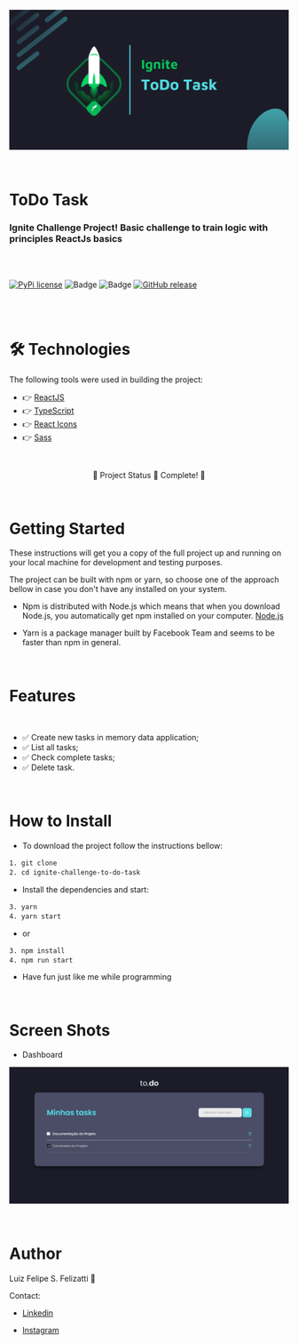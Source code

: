 ![Banner](/src/assets/banner.png)

<br/>

# ToDo Task

### Ignite Challenge Project! Basic challenge to train logic with principles ReactJs basics

<br/>
<br/>

[![PyPi license](https://badgen.net/pypi/license/pip/)](https://pypi.com/project/pip/) ![Badge](https://img.shields.io/static/v1?label=MadeWith&message=TypeScript&color=OO7accstyle=for-the-badge&logo=ghost) ![Badge](https://img.shields.io/static/v1?label=Usage&message=ReactJS&color=007accstyle=for-the-badge&logo=ghost) [![GitHub release](https://img.shields.io/github/release/Naereen/StrapDown.js.svg)](https://GitHub.com/Naereen/StrapDown.js/releases/)

<br/>
<br/>

🛠 Technologies
=================
The following tools were used in building the project:

- 👉 [ReactJS](https://pt-br.reactjs.org/)
- 👉 [TypeScript](https://www.typescriptlang.org/)
- 👉 [React Icons](https://react-icons.github.io/react-icons)
- 👉 [Sass](https://sass-lang.com)

<br/>

<p align="center">
  🤖 Project Status 🚀 Complete! 🤖
</p>
<br/>

Getting Started
=================

These instructions will get you a copy of the full project up and running on your local machine for development and testing purposes.

The project can be built with npm or yarn, so choose one of the approach bellow in case you don't have any installed on your system.

- Npm is distributed with Node.js which means that when you download Node.js, you automatically get npm installed on your computer. [Node.js](https://nodejs.org/en/)

- Yarn is a package manager built by Facebook Team and seems to be faster than npm in general.

<br/>

Features 
=================
<br/>

- ✅ Create new tasks in memory data application;
- ✅ List all tasks;
- ✅ Check complete tasks;
- ✅ Delete task.

<br/>

How to Install
=================

- To download the project follow the instructions bellow:

```bash
1. git clone
2. cd ignite-challenge-to-do-task
```

- Install the dependencies and start:

```bash
3. yarn
4. yarn start
```
- or

```bash
3. npm install
4. npm run start
```

- Have fun just like me while programming

<br/>

Screen Shots
=================

- Dashboard

![ScreenShot](/src/assets/dashboard.png)

<br/>

Author
=================

Luiz Felipe S. Felizatti 🎯 

Contact:

- [Linkedin](https://www.linkedin.com/in/luiz-felipe-siqueira-felizatti-00783a1ab/)

- [Instagram](https://www.instagram.com/luiz_2fs/)